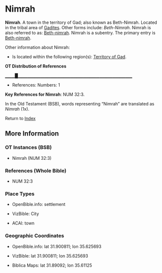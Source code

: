 # Nimrah
**Nimrah**. 
A town in the territory of Gad; also known as Beth-Nimrah. 
Located in the tribal area of [Gadites](../../../groups/md/acai/Gad.md). 
Other forms include: 
*Beth-Nimrah*. 
Nimrah is also referred to as: 
[Beth-nimrah](Beth-nimrah.md). 
Nimrah is a subentry. The primary entry is 
[Beth-nimrah](Beth-nimrah.md). 




Other information about Nimrah:


* Is located within the following region(s): 
[Territory of Gad](TerritoryOfGad.md). 


**OT Distribution of References**

▁▁▁█▁▁▁▁▁▁▁▁▁▁▁▁▁▁▁▁▁▁▁▁▁▁▁▁▁▁▁▁▁▁▁▁▁▁▁
* References: Numbers: 1



**Key References for Nimrah**: 
NUM 32:3. 


In the Old Testament (BSB), words representing “Nimrah” are translated as 
*Nimrah* (1x). 




Return to [Index](00-Index.md)

## More Information

### OT Instances (BSB)

* Nimrah (NUM 32:3)



### References (Whole Bible)

* NUM 32:3


### Place Types

* OpenBible.info: settlement

* VizBible: City

* ACAI: town



### Geographic Coordinates

* OpenBible.info: lat 31.900811; lon 35.625693

* VizBible: lat 31.900811; lon 35.625693

* Biblica Maps: lat 31.89092; lon 35.61125




